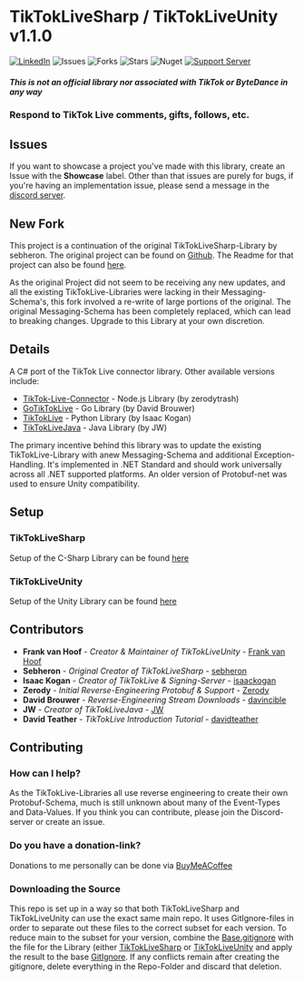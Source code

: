 # TikTokLiveSharp / TikTokLiveUnity v1.1.0

[![LinkedIn](https://img.shields.io/badge/LinkedIn-0077B5?style=for-the-badge&logo=linkedin&logoColor=white&style=flat-square)](https://www.linkedin.com/in/frankvhoof93/ )
![Issues](https://img.shields.io/github/issues/frankvHoof93/TikTokLiveSharp)
![Forks](https://img.shields.io/github/forks/frankvHoof93/TikTokLiveSharp)
![Stars](https://img.shields.io/github/stars/frankvHoof93/TikTokLiveSharp)
![Nuget](https://img.shields.io/nuget/dt/TikTokLive_Sharp?logo=nuget)
[![Support Server](https://img.shields.io/discord/977648006063091742.svg?color=7289da&logo=discord&style=flat-square)](https://discord.gg/e2XwPNTBBr)

#### ***This is not an official library nor associated with TikTok or ByteDance in any way***

### Respond to TikTok Live comments, gifts, follows, etc.

## Issues
If you want to showcase a project you've made with this library, create an Issue with the **Showcase** label.
Other than that issues are purely for bugs, if you're having an implementation issue, please send a message in the [discord server](https://discord.gg/e2XwPNTBBr).

## New Fork
This project is a continuation of the original TikTokLiveSharp-Library by sebheron. The original project can be found on [Github](). The Readme for that project can also be found [here](README_ORIGINAL.MD).

As the original Project did not seem to be receiving any new updates, and all the existing TikTokLive-Libraries were lacking in their Messaging-Schema's, this fork involved a re-write of large portions of the original. The original Messaging-Schema has been completely replaced, which can lead to breaking changes. Upgrade to this Library at your own discretion.

## Details
A C# port of the TikTok Live connector library.
Other available versions include:

- [TikTok-Live-Connector](https://github.com/zerodytrash/TikTok-Live-Connector) - Node.js Library (by zerodytrash)
- [GoTikTokLive](https://github.com/Davincible/gotiktoklive) - Go Library (by David Brouwer)
- [TikTokLive](https://github.com/isaackogan/TikTokLive) - Python Library (by Isaac Kogan)
- [TikTokLiveJava](https://github.com/jwdeveloper/TikTokLiveJava) - Java Library (by JW)

The primary incentive behind this library was to update the existing TikTokLive-Library with anew Messaging-Schema and additional Exception-Handling. It's implemented in .NET Standard and should work universally across all .NET supported platforms. An older version of Protobuf-net was used to ensure Unity compatibility.

## Setup
### TikTokLiveSharp
Setup of the C-Sharp Library can be found [here](Setup_CSharp.MD)

### TikTokLiveUnity
Setup of the Unity Library can be found [here](Setup_Unity.MD)

## Contributors

* **Frank van Hoof** - *Creator & Maintainer of TikTokLiveUnity* - [Frank van Hoof](https://github.com/frankvHoof93)
* **Sebheron** - *Original Creator of TikTokLiveSharp* - [sebheron](https://github.com/sebheron)
* **Isaac Kogan** - *Creator of TikTokLive & Signing-Server* - [isaackogan](https://github.com/isaackogan)
* **Zerody** - *Initial Reverse-Engineering Protobuf & Support* - [Zerody](https://github.com/zerodytrash/)
* **David Brouwer** - *Reverse-Engineering Stream Downloads*  - [davincible](https://github.com/davincible)
* **JW** - *Creator of TikTokLiveJava* - [JW](https://github.com/jwdeveloper)
* **David Teather** - *TikTokLive Introduction Tutorial* - [davidteather](https://github.com/davidteather)

## Contributing
### How can I help?
As the TikTokLive-Libraries all use reverse engineering to create their own Protobuf-Schema, much is still unknown about many of the Event-Types and Data-Values. If you think you can contribute, please join the Discord-server or create an issue.

### Do you have a donation-link?
Donations to me personally can be done via [BuyMeACoffee](https://www.buymeacoffee.com/frankvanhoof)

### Downloading the Source
This repo is set up in a way so that both TikTokLiveSharp and TikTokLiveUnity can use the exact same main repo. It uses GitIgnore-files in order to separate out these files to the correct subset for each version.
To reduce main to the subset for your version, combine the [Base.gitignore](Base,gitignore) with the file for the Library (either [TikTokLiveSharp](TikTokLiveSharp.gitignore) or [TikTokLiveUnity](TikTokLiveUnity.gitignore) and apply the result to the base [GitIgnore](.gitignore).
If any conflicts remain after creating the gitignore, delete everything in the Repo-Folder and discard that deletion.
